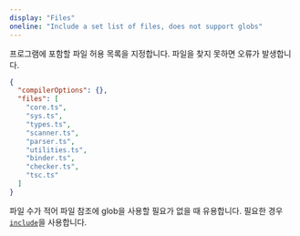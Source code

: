 ```yaml
---
display: "Files"
oneline: "Include a set list of files, does not support globs"
---
```


프로그램에 포함할 파일 허용 목록을 지정합니다. 파일을 찾지 못하면 오류가 발생합니다.

```json tsconfig
{
  "compilerOptions": {},
  "files": [
    "core.ts",
    "sys.ts",
    "types.ts",
    "scanner.ts",
    "parser.ts",
    "utilities.ts",
    "binder.ts",
    "checker.ts",
    "tsc.ts"
  ]
}
```

파일 수가 적어 파일 참조에 glob을 사용할 필요가 없을 때 유용합니다. 필요한 경우 [`include`](#include)을 사용합니다.
